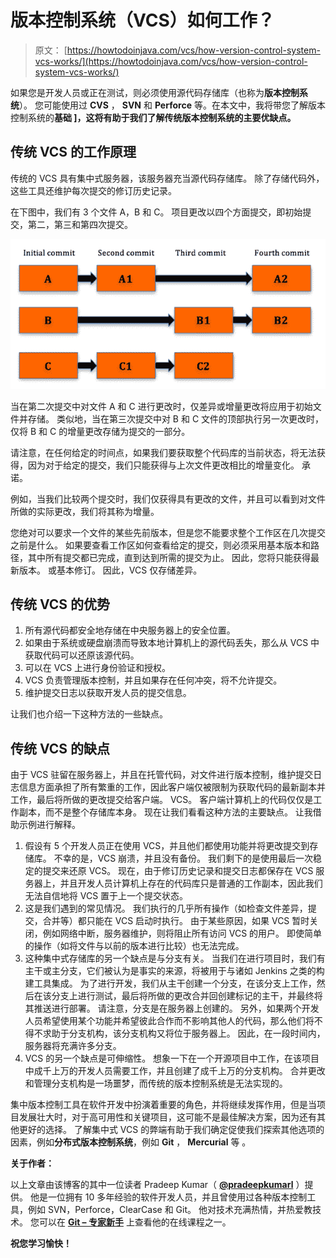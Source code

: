# 版本控制系统（VCS）如何工作？

> 原文： [https://howtodoinjava.com/vcs/how-version-control-system-vcs-works/](https://howtodoinjava.com/vcs/how-version-control-system-vcs-works/)

如果您是开发人员或正在测试，则必须使用源代码存储库（也称为**版本控制系统**）。 您可能使用过 **CVS** ， **SVN** 和 **Perforce** 等。在本文中，我将带您了解版本控制系统的**基础 ]，这将有助于我们了解传统版本控制系统的主要优缺点。**

## 传统 VCS 的工作原理

传统的 VCS 具有集中式服务器，该服务器充当源代码存储库。 除了存储代码外，这些工具还维护每次提交的修订历史记录。

在下图中，我们有 3 个文件 A，B 和 C。 项目更改以四个方面提交，即初始提交，第二，第三和第四次提交。

![Version Control System - Delta Changes](img/bef58e08ae5b9c15e963dabf24fda40f.png)

当在第二次提交中对文件 A 和 C 进行更改时，仅差异或增量更改将应用​​于初始文件并存储。 类似地，当在第三次提交中对 B 和 C 文件的顶部执行另一次更改时，仅将 B 和 C 的增量更改存储为提交的一部分。

请注意，在任何给定的时间点，如果我们要获取整个代码库的当前状态，将无法获得，因为对于给定的提交，我们只能获得与上次文件更改相比的增量变化。 承诺。

例如，当我们比较两个提交时，我们仅获得具有更改的文件，并且可以看到对文件所做的实际更改，我们将其称为增量。

您绝对可以要求一个文件的某些先前版本，但是您不能要求整个工作区在几次提交之前是什么。 如果要查看工作区如何查看给定的提交，则必须采用基本版本和路径，其中所有提交都已完成，直到达到所需的提交为止。 因此，您将只能获得最新版本。 或基本修订。 因此，VCS 仅存储差异。

## 传统 VCS 的优势

1.  所有源代码都安全地存储在中央服务器上的安全位置。
2.  如果由于系统或硬盘崩溃而导致本地计算机上的源代码丢失，那么从 VCS 中获取代码可以还原该源代码。
3.  可以在 VCS 上进行身份验证和授权。
4.  VCS 负责管理版本控制，并且如果存在任何冲突，将不允许提交。
5.  维护提交日志以获取开发人员的提交信息。

让我们也介绍一下这种方法的一些缺点。

## 传统 VCS 的缺点

由于 VCS 驻留在服务器上，并且在托管代码，对文件进行版本控制，维护提交日志信息方面承担了所有繁重的工作，因此客户端仅被限制为获取代码的最新副本并工作，最后将所做的更改提交给客户端。 VCS。 客户端计算机上的代码仅仅是工作副本，而不是整个存储库本身。 现在让我们看看这种方法的主要缺点。 让我借助示例进行解释。

1.  假设有 5 个开发人员正在使用 VCS，并且他们都使用功能并将更改提交到存储库。 不幸的是，VCS 崩溃，并且没有备份。 我们剩下的是使用最后一次稳定的提交来还原 VCS。 现在，由于修订历史记录和提交日志都保存在 VCS 服务器上，并且开发人员计算机上存在的代码库只是普通的工作副本，因此我们无法自信地将 VCS 置于上一个提交状态。
2.  这是我们遇到的常见情况。 我们执行的几乎所有操作（如检查文件差异，提交，合并等）都只能在 VCS 启动时执行。 由于某些原因，如果 VCS 暂时关闭，例如网络中断，服务器维护，则将阻止所有访问 VCS 的用户。 即使简单的操作（如将文件与以前的版本进行比较）也无法完成。
3.  这种集中式存储库的另一个缺点是与分支有关。 当我们在进行项目时，我们有主干或主分支，它们被认为是事实的来源，将被用于与诸如 Jenkins 之类的构建工具集成。 为了进行开发，我们从主干创建一个分支，在该分支上工作，然后在该分支上进行测试，最后将所做的更改合并回创建标记的主干，并最终将其推送进行部署。 请注意，分支是在服务器上创建的。 另外，如果两个开发人员希望使用某个功能并希望彼此合作而不影响其他人的代码，那么他们将不得不求助于分支机构，该分支机构又将位于服务器上。 因此，在一段时间内，服务器将充满许多分支。
4.  VCS 的另一个缺点是可伸缩性。 想象一下在一个开源项目中工作，在该项目中成千上万的开发人员需要工作，并且创建了成千上万的分支机构。 合并更改和管理分支机构是一场噩梦，而传统的版本控制系统是无法实现的。

集中版本控制工具在软件开发中扮演着重要的角色，并将继续发挥作用，但是当项目发展壮大时，对于高可用性和关键项目，这可能不是最佳解决方案，因为还有其他更好的选择。 了解集中式 VCS 的弊端有助于我们确定促使我们探索其他选项的因素，例如**分布式版本控制系统**，例如 **Git** ， **Mercurial** 等 。

**关于作者：**

以上文章由该博客的其中一位读者 Pradeep Kumar（ [**@pradeepkumarl**](https://twitter.com/pradeepkumarl) ）提供。 他是一位拥有 10 多年经验的软件开发人员，并且曾使用过各种版本控制工具，例如 SVN，Perforce，ClearCase 和 Git。 他对技术充满热情，并热爱教技术。 您可以在 [**Git – 专家新手**](http://prashdeep.usefedora.com) 上查看他的在线课程之一。

**祝您学习愉快！**